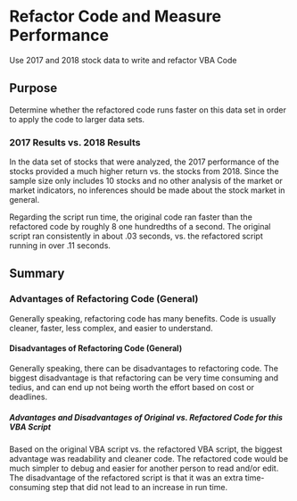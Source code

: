 # Refactor Code and Measure Performance
Use 2017 and 2018 stock data to write and refactor VBA Code
## Purpose 
Determine whether the refactored code runs faster on this data set in order to apply the code to larger data sets.
### 2017 Results vs. 2018 Results
In the data set of stocks that were analyzed, the 2017 performance of the stocks provided a much higher return vs. the stocks from 2018.  Since the sample size only includes 10 stocks and no other analysis of the market or market indicators, no inferences should be made about the stock market in general.

Regarding the script run time, the original code ran faster than the refactored code by roughly 8 one hundredths of a second.  The original script ran consistently in about .03 seconds, vs. the refactored script running in over .11 seconds.   
## Summary

### Advantages of Refactoring Code (General)
Generally speaking, refactoring code has many benefits.  Code is usually cleaner, faster, less complex, and easier to understand. 
#### Disadvantages of Refactoring Code (General)
Generally speaking, there can be disadvantages to refactoring code.  The biggest disadvantage is that refactoring can be very time consuming and tedius, and can end up not being worth the effort based on cost or deadlines.
##### Advantages and Disadvantages of Original vs. Refactored Code for this VBA Script
Based on the original VBA script vs. the refactored VBA script, the biggest advantage was readability and cleaner code.  The refactored code would be much simpler to debug and easier for another person to read and/or edit.  The disadvantage of the refactored script is that it was an extra time-consuming step that did not lead to an increase in run time.  

